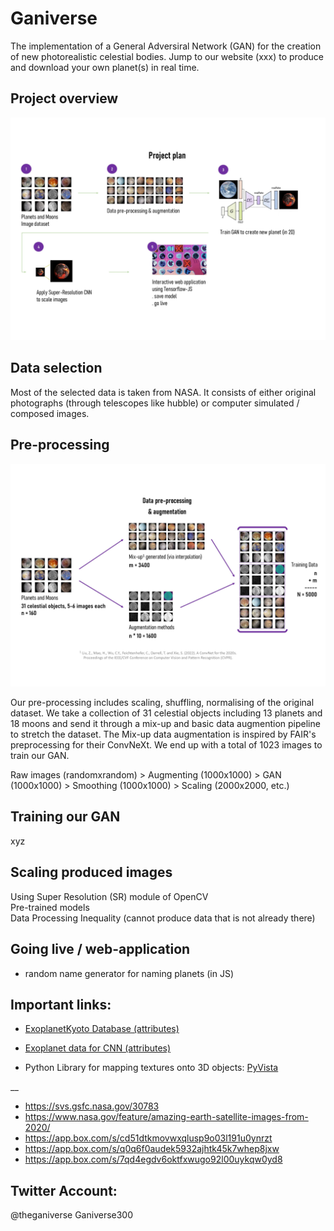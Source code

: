 # Ganiverse

The implementation of a General Adversiral Network (GAN) for the creation of new photorealistic celestial bodies. Jump to our website (xxx) to produce and download your own planet(s) in real time.


## Project overview

![This is the pipeline of our project](/media/project_plan.jpg)    


## Data selection

Most of the selected data is taken from NASA. It consists of either original photographs (through telescopes like hubble) or computer simulated / composed images.

## Pre-processing

![Preprocessing](/media/prepro_slide.jpg)

Our pre-processing includes scaling, shuffling, normalising of the original dataset. We take a collection of 31 celestial objects including 13 planets and 18 moons and send it through a mix-up and basic data augmention pipeline to stretch the dataset. The Mix-up data augmentation is inspired by FAIR's preprocessing for their ConvNeXt. We end up with a total of 1023 images to train our GAN.

Raw images (randomxrandom) > Augmenting (1000x1000) > GAN (1000x1000) > Smoothing (1000x1000) > Scaling (2000x2000, etc.)

## Training our GAN

xyz

## Scaling produced images

Using Super Resolution (SR) module of OpenCV  
Pre-trained models  
Data Processing Inequality (cannot produce data that is not already there)  

## Going live / web-application

- random name generator for naming planets (in JS)


## Important links: 

- [ExoplanetKyoto Database (attributes)](http://www.exoplanetkyoto.org/exohtml/JA_All_Exoplanets.html)
- [Exoplanet data for CNN (attributes)](https://www.kaggle.com/datasets/mrisdal/open-exoplanet-catalogue)

- Python Library for mapping textures onto 3D objects: [PyVista](https://docs.pyvista.org/index.html)

__ 

- https://svs.gsfc.nasa.gov/30783
- https://www.nasa.gov/feature/amazing-earth-satellite-images-from-2020/
- https://app.box.com/s/cd51dtkmovwxqlusp9o03l191u0ynrzt
- https://app.box.com/s/q0q6f0audek5932ajhtk45k7whep8jxw
- https://app.box.com/s/7qd4egdv6oktfxwugo92l00uykqw0yd8

## Twitter Account:

@theganiverse
Ganiverse300
